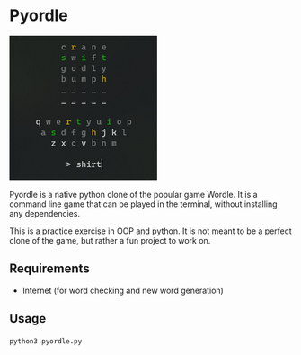 # Pyordle
![pyordle main picture](./img/pyordle_filled.png)

Pyordle is a native python clone of the popular game Wordle. It is a command line game that can be played in the terminal, without installing any dependencies.

This is a practice exercise in OOP and python. It is not meant to be a perfect clone of the game, but rather a fun project to work on.

## Requirements

- Internet (for word checking and new word generation)

## Usage

`python3 pyordle.py`